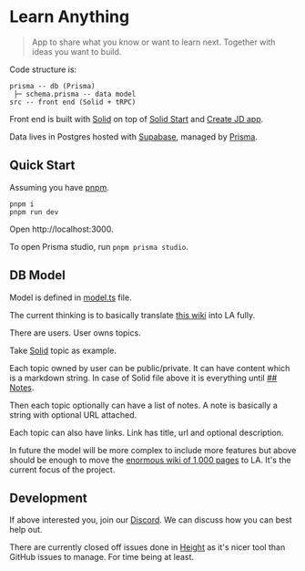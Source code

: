 # Learn Anything

> App to share what you know or want to learn next. Together with ideas you want to build.

Code structure is:

```
prisma -- db (Prisma)
 ├─ schema.prisma -- data model
src -- front end (Solid + tRPC)
```

Front end is built with [Solid](https://www.solidjs.com) on top of [Solid Start](https://github.com/solidjs/solid-start) and [Create JD app](https://github.com/OrJDev/create-jd-app).

Data lives in Postgres hosted with [Supabase](https://supabase.com/), managed by [Prisma](https://www.prisma.io/).

## Quick Start

Assuming you have [pnpm](https://pnpm.io).

```
pnpm i
pnpm run dev
```

Open http://localhost:3000.

To open Prisma studio, run `pnpm prisma studio`.

## DB Model

Model is defined in [model.ts](prisma/schema.prisma) file.

The current thinking is to basically translate [this wiki](https://wiki.nikiv.dev) into LA fully.

There are users. User owns topics.

Take [Solid](https://wiki.nikiv.dev/programming-languages/javascript/js-libraries/solid) topic as example.

Each topic owned by user can be public/private. It can have content which is a markdown string. In case of Solid file above it is everything until [## Notes](https://wiki.nikiv.dev/programming-languages/javascript/js-libraries/solid#notes).

Then each topic optionally can have a list of notes. A note is basically a string with optional URL attached.

Each topic can also have links. Link has title, url and optional description.

In future the model will be more complex to include more features but above should be enough to move the [enormous wiki of 1,000 pages](https://wiki.nikiv.dev) to LA. It's the current focus of the project.

## Development

If above interested you, join our [Discord](https://discord.gg/bxtD8x6aNF). We can discuss how you can best help out.

There are currently closed off issues done in [Height](https://height.app) as it's nicer tool than GitHub issues to manage. For time being at least.
